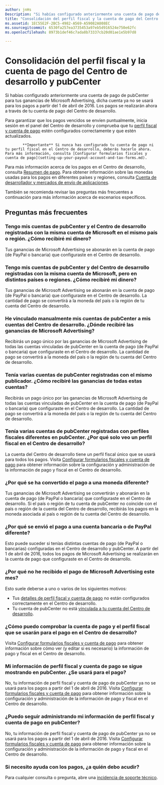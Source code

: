 ```yaml
---
author: jnHs
Description: "Si habías configurado anteriormente una cuenta de pago de pubCenter para tus ganancias de Microsoft Advertising, dicha cuenta ya no se usará para los pagos a partir del 1 de abril de 2016. Los pagos se realizarán ahora a través de tu cuenta de pago del Centro de desarrollo."
title: "Consolidación del perfil fiscal y la cuenta de pago del Centro de desarrollo y pubCenter"
ms.assetid: 1EC55E2F-2BC5-4982-A569-A59082A808EC
ms.sourcegitcommit: 6530fa257ea3735453a97eb5d916524e750e62fc
ms.openlocfilehash: 8973b1def46c7ada8b73337cb20d01ae1e5b97d8

---
```


# Consolidación del perfil fiscal y la cuenta de pago del Centro de desarrollo y pubCenter


Si habías configurado anteriormente una cuenta de pago de pubCenter para tus ganancias de Microsoft Advertising, dicha cuenta ya no se usará para los pagos a partir del 1 de abril de 2016. Los pagos se realizarán ahora a través de tu cuenta de pago del Centro de desarrollo.

Para garantizar que los pagos vencidos se envíen puntualmente, inicia sesión en el panel del Centro de desarrollo y comprueba que tu [perfil fiscal y cuenta de pago](setting-up-your-payout-account-and-tax-forms.md) estén configurados correctamente y que estén actualizados.

> 
            **Importante** Si nunca has configurado tu cuenta de pago ni tu perfil fiscal en el Centro de desarrollo, deberás hacerlo ahora. Para más información, consulta [Configurar formularios fiscales y cuenta de pago](setting-up-your-payout-account-and-tax-forms.md).

Para más información acerca de los pagos en el Centro de desarrollo, consulta [Resumen de pago](payout-summary.md). Para obtener información sobre las monedas usadas para los pagos en diferentes países y regiones, consulta [Cuenta de desarrollador y mercados de envío de aplicaciones](account-types-locations-and-fees.md#account_markets).

También se recomienda revisar las preguntas más frecuentes a continuación para más información acerca de escenarios específicos.

## Preguntas más frecuentes

### Tengo mis cuentas de pubCenter y el Centro de desarrollo registradas con la misma cuenta de Microsoft en el mismo país o región. ¿Cómo recibiré mi dinero?

Tus ganancias de Microsoft Advertising se abonarán en la cuenta de pago (de PayPal o bancaria) que configuraste en el Centro de desarrollo.

### Tengo mis cuentas de pubCenter y del Centro de desarrollo registradas con la misma cuenta de Microsoft, pero en distintos países o regiones. ¿Cómo recibiré mi dinero?

Tus ganancias de Microsoft Advertising se abonarán en la cuenta de pago (de PayPal o bancaria) que configuraste en el Centro de desarrollo. La cantidad de pago se convertirá a la moneda del país o la región de tu cuenta del Centro de desarrollo.

### He vinculado manualmente mis cuentas de pubCenter a mis cuentas del Centro de desarrollo. ¿Dónde recibiré las ganancias de Microsoft Advertising?

Recibirás un pago único por las ganancias de Microsoft Advertising de todas las cuentas vinculadas de pubCenter en la cuenta de pago (de PayPal o bancaria) que configuraste en el Centro de desarrollo. La cantidad de pago se convertirá a la moneda del país o la región de tu cuenta del Centro de desarrollo.

### Tenía varias cuentas de pubCenter registradas con el mismo publicador. ¿Cómo recibiré las ganancias de todas estas cuentas?

Recibirás un pago único por las ganancias de Microsoft Advertising de todas las cuentas vinculadas de pubCenter en la cuenta de pago (de PayPal o bancaria) que configuraste en el Centro de desarrollo. La cantidad de pago se convertirá a la moneda del país o la región de tu cuenta del Centro de desarrollo.

### Tenía varias cuentas de pubCenter registradas con perfiles fiscales diferentes en pubCenter. ¿Por qué solo veo un perfil fiscal en el Centro de desarrollo?

La cuenta del Centro de desarrollo tiene un perfil fiscal único que se usará para todos los pagos. Visita [Configurar formularios fiscales y cuenta de pago](setting-up-your-payout-account-and-tax-forms.md) para obtener información sobre la configuración y administración de la información de pago y fiscal en el Centro de desarrollo.

### ¿Por qué se ha convertido el pago a una moneda diferente?

Tus ganancias de Microsoft Advertising se convertirán y abonarán en la cuenta de pago (de PayPal o bancaria) que configuraste en el Centro de desarrollo. Si el país o región de tu cuenta de pubCenter no coincide con el país o región de la cuenta del Centro de desarrollo, recibirás los pagos en la moneda asociada al país o región de tu cuenta del Centro de desarrollo.

### ¿Por qué se envió el pago a una cuenta bancaria o de PayPal diferente?

Esto puede suceder si tenías distintas cuentas de pago (de PayPal o bancarias) configuradas en el Centro de desarrollo y pubCenter. A partir del 1 de abril de 2016, todos los pagos de Microsoft Advertising se realizarán en la cuenta de pago que configuraste en el Centro de desarrollo.

### ¿Por qué no he recibido el pago de Microsoft Advertising este mes?

Esto suele deberse a uno o varios de los siguientes motivos:

-   Tus [detalles de perfil fiscal y cuenta de pago](setting-up-your-payout-account-and-tax-forms.md) no están configurados correctamente en el Centro de desarrollo.
-   Tu cuenta de pubCenter no está [vinculada a tu cuenta del Centro de desarrollo](pubcenter-dev-center-integration.md).

### ¿Cómo puedo comprobar la cuenta de pago y el perfil fiscal que se usarán para el pago en el Centro de desarrollo?

Visita [Configurar formularios fiscales y cuenta de pago](setting-up-your-payout-account-and-tax-forms.md) para obtener información sobre cómo ver (y editar si es necesario) la información de pago y fiscal en el Centro de desarrollo.

### Mi información de perfil fiscal y cuenta de pago se sigue mostrando en pubCenter. ¿Se usará para el pago?

No, tu información de perfil fiscal y cuenta de pago de pubCenter ya no se usará para los pagos a partir del 1 de abril de 2016. Visita [Configurar formularios fiscales y cuenta de pago](setting-up-your-payout-account-and-tax-forms.md) para obtener información sobre la configuración y administración de la información de pago y fiscal en el Centro de desarrollo.

### ¿Puedo seguir administrando mi información de perfil fiscal y cuenta de pago en pubCenter?

No, tu información de perfil fiscal y cuenta de pago de pubCenter ya no se usará para los pagos a partir del 1 de abril de 2016. Visita [Configurar formularios fiscales y cuenta de pago](setting-up-your-payout-account-and-tax-forms.md) para obtener información sobre la configuración y administración de la información de pago y fiscal en el Centro de desarrollo.

### Si necesito ayuda con los pagos, ¿a quién debo acudir?

Para cualquier consulta o pregunta, abre una [incidencia de soporte técnico](http://go.microsoft.com/fwlink/p/?LinkId=733342).

 

 







<!--HONumber=Jun16_HO4-->


